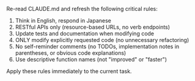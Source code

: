 Re-read CLAUDE.md and refresh the following critical rules:

1. Think in English, respond in Japanese
2. RESTful APIs only (resource-based URLs, no verb endpoints)
3. Update tests and documentation when modifying code
4. ONLY modify explicitly requested code (no unnecessary refactoring)
5. No self-reminder comments (no TODOs, implementation notes in parentheses, or obvious code explanations)
6. Use descriptive function names (not "improved" or "faster")

Apply these rules immediately to the current task.
